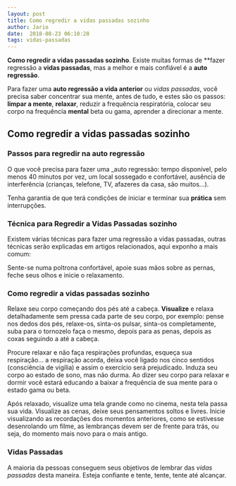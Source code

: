 ```yaml
---
layout: post
title: Como regredir a vidas passadas sozinho
author: Jario
date:  2018-08-23 06:10:28
tags: vidas-passadas
---
```

**Como regredir a vidas passadas sozinho**. Existe muitas formas de **fazer regressão a **vidas passadas**, mas a melhor e mais confiável é a **auto regressão**.

Para fazer uma **auto regressão a vida anterior** ou _vidas passadas_, você precisa saber concentrar sua mente, antes de tudo, e estes são os passos: **limpar a mente**, **relaxar**, reduzir a frequência respiratória, colocar seu corpo na frequência **mental** beta ou gama, aprender a direcionar a mente.   
## Como regredir a vidas passadas sozinho
### Passos para regredir na auto regressão

O que você precisa para fazer uma _auto regressão: tempo disponível, pelo menos 40 minutos por vez, um local sossegado e confortável, ausência de interferência (crianças, telefone, TV, afazeres da casa, são muitos&#8230;).

Tenha garantia de que terá condições de iniciar e terminar sua **prática** sem interrupções.

### Técnica para Regredir a Vidas Passadas sozinho

Existem várias técnicas para fazer uma regressão a vidas passadas, outras técnicas serão explicadas em artigos relacionados, aqui exponho a mais comum:

Sente-se numa poltrona confortável, apoie suas mãos sobre as pernas, feche seus olhos e inicie o relaxamento.

### Como regredir a vidas passadas sozinho

Relaxe seu corpo começando dos pés até a cabeça. **Visualize** e relaxa detalhadamente sem pressa cada parte de seu corpo, por exemplo: pense nos dedos dos pés, relaxe-os, sinta-os pulsar, sinta-os completamente, suba para o tornozelo faça o mesmo, depois para as penas, depois as coxas seguindo a até a cabeça.

Procure relaxar e não faça respirações profundas, esqueça sua respiração&#8230; a respiração acorda, deixa você ligado nos cinco sentidos (consciência de vigília) e assim o exercício será prejudicado. Induza seu corpo ao estado de sono, mas não durma. Ao dizer seu corpo para relaxar e dormir você estará educando a baixar a frequência de sua mente para o estado gama ou beta.

Após relaxado, visualize uma tela grande como no cinema, nesta tela passa sua vida. Visualize as cenas, deixe seus pensamentos soltos e livres. Inicie visualizando as recordações dos momentos anteriores, como se estivesse desenrolando um filme, as lembranças devem ser de frente para trás, ou seja, do momento mais novo para o mais antigo.

### Vidas Passadas

A maioria da pessoas conseguem seus objetivos de lembrar das _vidas passadas_ desta maneira. Esteja confiante e tente, tente, tente até alcançar.